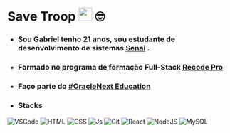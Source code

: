 
# Save Troop <img src="https://media.giphy.com/media/hvRJCLFzcasrR4ia7z/giphy.gif" width="30"> 🤓
<ul>
  <li>
      <h3>Sou Gabriel tenho 21 anos, sou estudante de desenvolvimento de sistemas <a href="https://www.senaibahia.com.br/">Senai</a> .</h3> 
  </li>
  <li>  
      <h3>Formado no programa de formação Full-Stack <a href="https://recode.org.br/"> Recode Pro</a></h3>
  </li>
  <li>  
      <h3>Faço parte do <a href="https://www.oracle.com/br/education/oracle-next-education/" >#OracleNext Education<a/></h3>
  </li>
  <li>
    <h3>Stacks</h3>
  </li>
</ul>

<div>
    <img align="center" alt="VSCode" src="https://img.shields.io/badge/Visual_Studio_Code-0078D4?style=for-the-badge&logo=visual%20studio%20code&logoColor=white">
    <img align="center" alt="HTML" src="https://img.shields.io/badge/HTML5-E34F26?style=for-the-badge&logo=html5&logoColor=white">
    <img align="center" alt="CSS" src="https://img.shields.io/badge/CSS3-1572B6?style=for-the-badge&logo=css3&logoColor=white">
    <img align="center" alt="Js" src="https://img.shields.io/badge/JavaScript-323330?style=for-the-badge&logo=javascript&logoColor=F7DF1E">
    <img align="center" alt="Git" src="https://img.shields.io/badge/GIT-E44C30?style=for-the-badge&logo=git&logoColor=white">
    <img align="center" alt="React" src="https://img.shields.io/badge/React-20232A?style=for-the-badge&logo=react&logoColor=61DAFB">
    <img align="center" alt="NodeJS" src="https://img.shields.io/badge/Node.js-43853D?style=for-the-badge&logo=node.js&logoColor=white">
    <img align="center" alt="MySQL" src="https://img.shields.io/badge/MySQL-00000F?style=for-the-badge&logo=mysql&logoColor=white">
 
</div>

